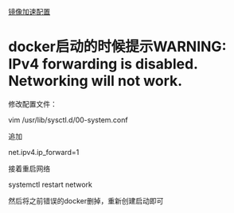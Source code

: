 [镜像加速配置](https://www.cnblogs.com/liyuanhong/p/13683783.html)





# docker启动的时候提示WARNING: IPv4 forwarding is disabled. Networking will not work.

修改配置文件：

vim /usr/lib/sysctl.d/00-system.conf

追加

 net.ipv4.ip_forward=1

接着重启网络

 systemctl restart network



然后将之前错误的docker删掉，重新创建启动即可